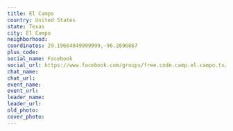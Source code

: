 ```yaml
---
title: El Campo
country: United States
state: Texas
city: El Campo
neighborhood: 
coordinates: 29.19664049999999,-96.2696867
plus_code:
social_name: Facebook
social_url: https://www.facebook.com/groups/free.code.camp.el.campo.tx/
chat_name:
chat_url:
event_name:
event_url:
leader_name:
leader_url:
old_photo: 
cover_photo:
---
```

